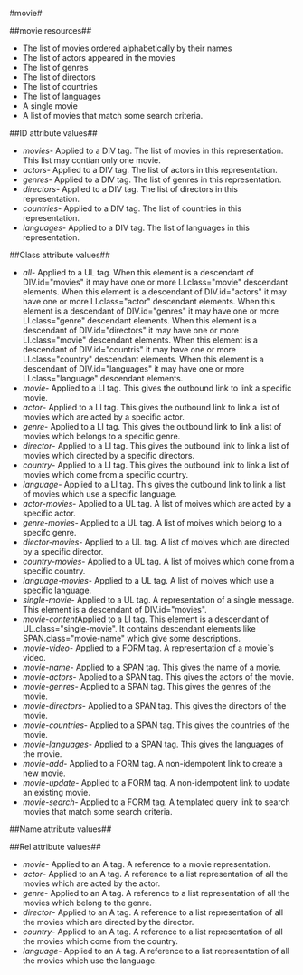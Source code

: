 #movie#

##movie resources##
- The list of movies ordered alphabetically by their names
- The list of actors appeared in the movies
- The list of genres
- The list of directors
- The list of countries
- The list of languages
- A single movie
- A list of movies that match some search criteria.

##ID attribute values##
- *movies*- Applied to a DIV tag. The list of movies in this representation. This list may contian only one movie.
- *actors*- Applied to a DIV tag. The list of actors in this representation. 
- *genres*- Applied to a DIV tag. The list of genres in this representation.
- *directors*- Applied to a DIV tag. The list of directors in this representation.
- *countries*- Applied to a DIV tag. The list of countries in this representation.
- *languages*- Applied to a DIV tag. The list of languages in this representation.

##Class attribute values##

- *all*- Applied to a UL tag. When this element is a descendant of DIV.id="movies" it may have one or more LI.class="movie" descendant elements. When this element is a descendant of DIV.id="actors" it may have one or more LI.class="actor" descendant elements. When this element is a descendant of DIV.id="genres" it may have one or more LI.class="genre" descendant elements. When this element is a descendant of DIV.id="directors" it may have one or more LI.class="movie" descendant elements. When this element is a descendant of DIV.id="countris" it may have one or more LI.class="country" descendant elements. When this element is a descendant of DIV.id="languages" it may have one or more LI.class="language" descendant elements.
- *movie*- Applied to a LI tag. This gives the outbound link to link a specific movie.
- *actor*- Applied to a LI tag. This gives the outbound link to link a list of movies which are acted by a specific actor.
- *genre*- Applied to a LI tag. This gives the outbound link to link a list of movies which belongs to a specific genre.
- *director*- Applied to a LI tag. This gives the outbound link to link a list of movies which directed by a specific directors.
- *country*- Applied to a LI tag. This gives the outbound link to link a list of movies which come from a specific country.
- *language*- Applied to a LI tag. This gives the outbound link to link a list of movies which use a specific language.
- *actor-movies*- Applied to a UL tag. A list of moives which are acted by a specific actor.
- *genre-movies*- Applied to a UL tag. A list of moives which belong to a specifc genre.
- *diector-movies*- Applied to a UL tag. A list of moives which are directed by a specific director.
- *country-movies*- Applied to a UL tag. A list of moives which come from a specific country.
- *language-movies*- Applied to a UL tag. A list of moives which use a specific language.
- *single-movie*- Applied to a UL tag. A representation of a single message. This element is a descendant of DIV.id="movies". 
- *movie-content*Applied to a LI tag. This element is a descendant of UL.class="single-movie". It contains descendant elements like SPAN.class="movie-name" which give some descriptions.  
- *movie-video*- Applied to a FORM tag. A representation of a movie`s video.
- *movie-name*- Applied to a SPAN tag. This gives the name of a movie.
- *movie-actors*- Applied to a SPAN tag. This gives the actors of the movie.
- *movie-genres*- Applied to a SPAN tag. This gives the genres of the movie.
- *movie-directors*- Applied to a SPAN tag. This gives the directors of the movie.
- *movie-countries*- Applied to a SPAN tag. This gives the countries of the movie.
- *movie-languages*- Applied to a SPAN tag. This gives the languages of the movie.
- *movie-add*- Applied to a FORM tag. A non-idempotent link to create a new movie.
- *movie-update*- Applied to a FORM tag. A non-idempotent link to update an existing movie. 
- *movie-search*- Applied to a FORM tag. A templated query link to search movies that match some search criteria.



##Name attribute values##

##Rel attribute values##

- *movie*- Applied to an A tag. A reference to a movie representation.
- *actor*- Applied to an A tag. A reference to a list representation of all the movies which are acted by the actor.
- *genre*- Applied to an A tag. A reference to a list representation of all the movies which belong to the genre.
- *director*- Applied to an A tag. A reference to a list representation of all the movies which are directed by the director.
- *country*- Applied to an A tag. A reference to a list representation of all the movies which come from the country.
- *language*- Applied to an A tag. A reference to a list representation of all the movies which use the language.
